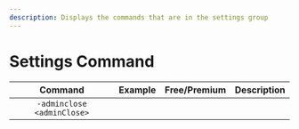 ```yaml
---
description: Displays the commands that are in the settings group
---
```


# Settings Command

| Command | Example | Free/Premium | Description |
| :---: | :---: | :---: | :--- |
| `-adminclose <adminClose>` |  |  |  |

